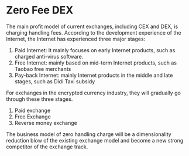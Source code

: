 # Zero Fee DEX

The main profit model of current exchanges, including CEX and DEX, is charging handling fees. According to the development experience of the Internet, the Internet has experienced three major stages:

1. Paid Internet: It mainly focuses on early Internet products, such as charged anti-virus software.
2. Free Internet: mainly based on mid-term Internet products, such as Taobao free merchants
3. Pay-back Internet: mainly Internet products in the middle and late stages, such as Didi Taxi subsidy

For exchanges in the encrypted currency industry, they will gradually go through these three stages.

1. Paid exchange
2. Free Exchange
3. Reverse money exchange

The business model of zero handling charge will be a dimensionality reduction blow of the existing exchange model and become a new strong competitor of the exchange track.[  
](https://doc.zgoat.org/chan-pin-ji-gui-hua/wei-lai-gui-hua)

